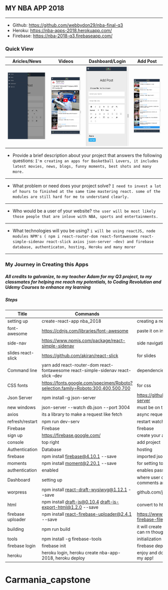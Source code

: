 ## MY NBA APP 2018
-------------------------------------------------
* Github: https://github.com/webbydon29/nba-final-q3
* Heroku: https://nba-apps-2018.herokuapp.com/
* Firebase: https://nba-2018-q3.firebaseapp.com/

### Quick View

| Aricles/News | Videos | Dashboard/Login | Add Post |
|--------------|--------|-----------------|----------|
|<img src='./public/images/screenshots/a.png' width='175px' />| <img src='./public/images/screenshots/c.png' width='175px' />|<img src='./public/images/screenshots/e.png' width='175px' /> | <img src='./public/images/screenshots/f.png' width='175px' />|


* Provide a brief description about your project that answers the following questions:
``` I'm creating an apps for Basketball Lovers, it includes latest movies, news, blogs, funny moments, best shots and many more. ```
---------------------------------------
* What problem or need does your project solve?
```I need to invest a lot of hours to finished at the same time mastering react. some of the modules are still hard for me to understand clearly. ```
--------------------------------------
* Who would be a user of your website?
```the user will be most likely those people that are inlove with NBA, sports and entertainments.```
----------------------------------------
* What technologies will you be using?
```i will be using reactJS, node modules NPM's ( npm i react-router-dom react-fontawesome react-simple-sidenav react-slick axios json-server –dev) and firebase database, authenticaton, hosting, Heroku and many morer```
-----------------------------------


### My Journey in Creating this Apps

##### All credits to galvanize, to my teacher Adam for my Q3 project, to my classmates for helping me reach my potentials, to Coding Revolution and Udemy Courses to enhance my learning

##### Steps
| Title | Commands | Comments |
|-------|----------|----------|
| setting up | create-react-app nba_2018 | creating a new projects |
| font-awesome | https://cdnjs.com/libraries/font-awesome | paste it on index.html|
| side-nav | https://www.npmjs.com/package/react-simple-sidenav | side navigation |
| slides react-slick | https://github.com/akiran/react-slick | for slides|
| Command line| yarn add react-router-dom react-fontawesome react-simple-sidenav react-slick –dev | dependencies i used. part 1 |
| CSS fonts | https://fonts.google.com/specimen/Roboto?selection.family=Roboto:300,400,500,700 | for css |
| Json Server | npm install –g json-server | https://github.com/typicode/json-server |
| new windows | json-server --watch db.json --port 3004 | must be on the same directory |
| axios | its a library to make a request  like fetch  | async request |
| refresh/restart | npm run dev-serv | restart watching |
| Firebase | Firebase | firebase |
| sign up | https://firebase.google.com/ | create your account |
|  console | top right | add project | gives you the dashboard application // will give you authentication  |
| Authentication | Database | hosting |
| firebase | 	npm install firebase@4.10.1 --save | imported json files |
| moments | npm install moment@2.20.1 --save | for setting to  autodate |
| authentication | enabled | enables password and email |
| Dashboard | setting up | where user can add/post articles, comments and so on |
| worpress | npm install react-draft-wysiwyg@1.12.1 --save | github.com/jpuri/react-draft-wysiwyg|
| html | npm install draft-js@0.10.4 draft-js-export-html@1.2.0 --save | convert to html file for articles|
| firebase uploader |	npm install react-firebase-uploader@2.4.1 --save | 	https://www.npmjs.com/package/react-firebase-file-uploader |
| building | npm run build | it will create a bundle for production that can rn though firebase or even heroku |
| tools |	npm install -g firebase-tools | initialization |
| firebase login | 	firebase init | 	firebase deploy |
| heroku | heroku login, heroku create nba-app-2018, heroku deploy | enjoy and dont forget to sign in and try my app! |
# Carmania_capstone
